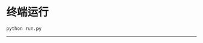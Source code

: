 # 终端运行

```shell
python run.py
```
****************************************************************************************************************************************************************************************************************************************************************************************************